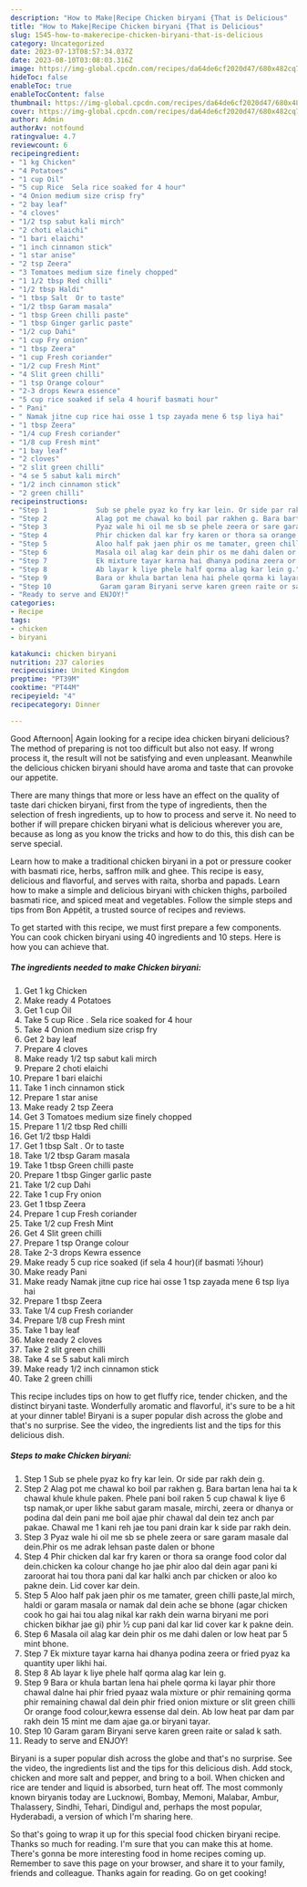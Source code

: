 ```yaml
---
description: "How to Make|Recipe Chicken biryani {That is Delicious"
title: "How to Make|Recipe Chicken biryani {That is Delicious"
slug: 1545-how-to-makerecipe-chicken-biryani-that-is-delicious
category: Uncategorized
date: 2023-07-13T08:57:34.037Z
date: 2023-08-10T03:08:03.316Z
image: https://img-global.cpcdn.com/recipes/da64de6cf2020d47/680x482cq70/chicken-biryani-recipe-main-photo.jpg
hideToc: false
enableToc: true
enableTocContent: false
thumbnail: https://img-global.cpcdn.com/recipes/da64de6cf2020d47/680x482cq70/chicken-biryani-recipe-main-photo.jpg
cover: https://img-global.cpcdn.com/recipes/da64de6cf2020d47/680x482cq70/chicken-biryani-recipe-main-photo.jpg
author: Admin
authorAv: notfound
ratingvalue: 4.7
reviewcount: 6
recipeingredient:
- "1 kg Chicken"
- "4 Potatoes"
- "1 cup Oil"
- "5 cup Rice  Sela rice soaked for 4 hour"
- "4 Onion medium size crisp fry"
- "2 bay leaf"
- "4 cloves"
- "1/2 tsp sabut kali mirch"
- "2 choti elaichi"
- "1 bari elaichi"
- "1 inch cinnamon stick"
- "1 star anise"
- "2 tsp Zeera"
- "3 Tomatoes medium size finely chopped"
- "1 1/2 tbsp Red chilli"
- "1/2 tbsp Haldi"
- "1 tbsp Salt  Or to taste"
- "1/2 tbsp Garam masala"
- "1 tbsp Green chilli paste"
- "1 tbsp Ginger garlic paste"
- "1/2 cup Dahi"
- "1 cup Fry onion"
- "1 tbsp Zeera"
- "1 cup Fresh coriander"
- "1/2 cup Fresh Mint"
- "4 Slit green chilli"
- "1 tsp Orange colour"
- "2-3 drops Kewra essence"
- "5 cup rice soaked if sela 4 hourif basmati hour"
- " Pani"
- " Namak jitne cup rice hai osse 1 tsp zayada mene 6 tsp liya hai"
- "1 tbsp Zeera"
- "1/4 cup Fresh coriander"
- "1/8 cup Fresh mint"
- "1 bay leaf"
- "2 cloves"
- "2 slit green chilli"
- "4 se 5 sabut kali mirch"
- "1/2 inch cinnamon stick"
- "2 green chilli"
recipeinstructions:
- "Step 1            Sub se phele pyaz ko fry kar lein. Or side par rakh dein g."
- "Step 2            Alag pot me chawal ko boil par rakhen g. Bara bartan lena hai ta k chawal khule khule paken. Phele pani boil raken 5 cup chawal k liye 6 tsp namak,or uper likhe sabut garam masale, mirchi, zeera or dhanya or podina dal dein pani me boil ajae phir chawal dal dein tez anch par pakae. Chawal me 1 kani reh jae tou pani drain kar k side par rakh dein."
- "Step 3            Pyaz wale hi oil me sb se phele zeera or sare garam masale dal dein.Phir os me adrak lehsan paste dalen or bhone"
- "Step 4            Phir chicken dal kar fry karen or thora sa orange food color dal dein.chicken ka colour change ho jae phir aloo dal dein agar pani ki zaroorat hai tou thora pani dal kar halki anch par chicken or aloo ko pakne dein. Lid cover kar dein."
- "Step 5            Aloo half pak jaen phir os me tamater, green chilli paste,lal mirch, haldi or garam masala or namak dal dein ache se bhone (agar chicken cook ho gai hai tou alag nikal kar rakh dein warna biryani me pori chicken bikhar jae gi) phir ½ cup pani dal kar lid cover kar k pakne dein."
- "Step 6            Masala oil alag kar dein phir os me dahi dalen or low heat par 5 mint bhone."
- "Step 7            Ek mixture tayar karna hai dhanya podina zeera or fried pyaz ka quantity uper likhi hai."
- "Step 8            Ab layar k liye phele half qorma alag kar lein g."
- "Step 9            Bara or khula bartan lena hai phele qorma ki layar phir thore chawal dalne hai phir fried pyaaz wala mixture or phir remaining qorma phir remaining chawal dal dein phir fried onion mixture or slit green chilli  Or orange food colour,kewra essense dal dein.  Ab low heat par dam par rakh dein 15 mint me dam ajae ga.or biryani tayar."
- "Step 10            Garam garam Biryani serve karen green raite or salad k sath."
- "Ready to serve and ENJOY!"
categories:
- Recipe
tags:
- chicken
- biryani

katakunci: chicken biryani 
nutrition: 237 calories
recipecuisine: United Kingdom
preptime: "PT39M"
cooktime: "PT44M"
recipeyield: "4"
recipecategory: Dinner

---
```



Good Afternoon| Again looking for a recipe idea chicken biryani delicious? The method of preparing is not too difficult but also not easy. If wrong process it, the result will not be satisfying and even unpleasant. Meanwhile the delicious chicken biryani should have aroma and taste that can provoke our appetite.






There are many things that more or less have an effect on the quality of taste dari chicken biryani, first from the type of ingredients, then the selection of fresh ingredients, up to how to process and serve it. No need to bother if will prepare chicken biryani what is delicious wherever you are, because as long as you know the tricks and how to do this, this dish can be serve special.


Learn how to make a traditional chicken biryani in a pot or pressure cooker with basmati rice, herbs, saffron milk and ghee. This recipe is easy, delicious and flavorful, and serves with raita, shorba and papads. Learn how to make a simple and delicious biryani with chicken thighs, parboiled basmati rice, and spiced meat and vegetables. Follow the simple steps and tips from Bon Appétit, a trusted source of recipes and reviews.


To get started with this recipe, we must first prepare a few components. You can cook chicken biryani using 40 ingredients and 10 steps. Here is how you can achieve that.

<!--inarticleads1-->

##### The ingredients needed to make Chicken biryani:

1. Get 1 kg Chicken
1. Make ready 4 Potatoes
1. Get 1 cup Oil
1. Take 5 cup Rice . Sela rice soaked for 4 hour
1. Take 4 Onion medium size crisp fry
1. Get 2 bay leaf
1. Prepare 4 cloves
1. Make ready 1/2 tsp sabut kali mirch
1. Prepare 2 choti elaichi
1. Prepare 1 bari elaichi
1. Take 1 inch cinnamon stick
1. Prepare 1 star anise
1. Make ready 2 tsp Zeera
1. Get 3 Tomatoes medium size finely chopped
1. Prepare 1 1/2 tbsp Red chilli
1. Get 1/2 tbsp Haldi
1. Get 1 tbsp Salt . Or to taste
1. Take 1/2 tbsp Garam masala
1. Take 1 tbsp Green chilli paste
1. Prepare 1 tbsp Ginger garlic paste
1. Take 1/2 cup Dahi
1. Take 1 cup Fry onion
1. Get 1 tbsp Zeera
1. Prepare 1 cup Fresh coriander
1. Take 1/2 cup Fresh Mint
1. Get 4 Slit green chilli
1. Prepare 1 tsp Orange colour
1. Take 2-3 drops Kewra essence
1. Make ready 5 cup rice soaked (if sela 4 hour)(if basmati ½hour)
1. Make ready  Pani
1. Make ready  Namak jitne cup rice hai osse 1 tsp zayada mene 6 tsp liya hai
1. Prepare 1 tbsp Zeera
1. Take 1/4 cup Fresh coriander
1. Prepare 1/8 cup Fresh mint
1. Take 1 bay leaf
1. Make ready 2 cloves
1. Take 2 slit green chilli
1. Take 4 se 5 sabut kali mirch
1. Make ready 1/2 inch cinnamon stick
1. Take 2 green chilli


This recipe includes tips on how to get fluffy rice, tender chicken, and the distinct biryani taste. Wonderfully aromatic and flavorful, it&#39;s sure to be a hit at your dinner table! Biryani is a super popular dish across the globe and that&#39;s no surprise. See the video, the ingredients list and the tips for this delicious dish. 

<!--inarticleads2-->

##### Steps to make Chicken biryani:

1. Step 1            Sub se phele pyaz ko fry kar lein. Or side par rakh dein g.
1. Step 2            Alag pot me chawal ko boil par rakhen g. Bara bartan lena hai ta k chawal khule khule paken. Phele pani boil raken 5 cup chawal k liye 6 tsp namak,or uper likhe sabut garam masale, mirchi, zeera or dhanya or podina dal dein pani me boil ajae phir chawal dal dein tez anch par pakae. Chawal me 1 kani reh jae tou pani drain kar k side par rakh dein.
1. Step 3            Pyaz wale hi oil me sb se phele zeera or sare garam masale dal dein.Phir os me adrak lehsan paste dalen or bhone
1. Step 4            Phir chicken dal kar fry karen or thora sa orange food color dal dein.chicken ka colour change ho jae phir aloo dal dein agar pani ki zaroorat hai tou thora pani dal kar halki anch par chicken or aloo ko pakne dein. Lid cover kar dein.
1. Step 5            Aloo half pak jaen phir os me tamater, green chilli paste,lal mirch, haldi or garam masala or namak dal dein ache se bhone (agar chicken cook ho gai hai tou alag nikal kar rakh dein warna biryani me pori chicken bikhar jae gi) phir ½ cup pani dal kar lid cover kar k pakne dein.
1. Step 6            Masala oil alag kar dein phir os me dahi dalen or low heat par 5 mint bhone.
1. Step 7            Ek mixture tayar karna hai dhanya podina zeera or fried pyaz ka quantity uper likhi hai.
1. Step 8            Ab layar k liye phele half qorma alag kar lein g.
1. Step 9            Bara or khula bartan lena hai phele qorma ki layar phir thore chawal dalne hai phir fried pyaaz wala mixture or phir remaining qorma phir remaining chawal dal dein phir fried onion mixture or slit green chilli  Or orange food colour,kewra essense dal dein.  Ab low heat par dam par rakh dein 15 mint me dam ajae ga.or biryani tayar.
1. Step 10            Garam garam Biryani serve karen green raite or salad k sath.
1. Ready to serve and ENJOY!

Biryani is a super popular dish across the globe and that&#39;s no surprise. See the video, the ingredients list and the tips for this delicious dish. Add stock, chicken and more salt and pepper, and bring to a boil. When chicken and rice are tender and liquid is absorbed, turn heat off. The most commonly known biryanis today are Lucknowi, Bombay, Memoni, Malabar, Ambur, Thalassery, Sindhi, Tehari, Dindigul and, perhaps the most popular, Hyderabadi, a version of which I&#39;m sharing here. 

So that's going to wrap it up for this special food chicken biryani recipe. Thanks so much for reading. I'm sure that you can make this at home. There's gonna be more interesting food in home recipes coming up. Remember to save this page on your browser, and share it to your family, friends and colleague. Thanks again for reading. Go on get cooking!
